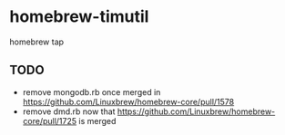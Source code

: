 # homebrew-timutil
homebrew tap

## TODO
* remove mongodb.rb once merged in https://github.com/Linuxbrew/homebrew-core/pull/1578
* remove dmd.rb now that https://github.com/Linuxbrew/homebrew-core/pull/1725 is merged
